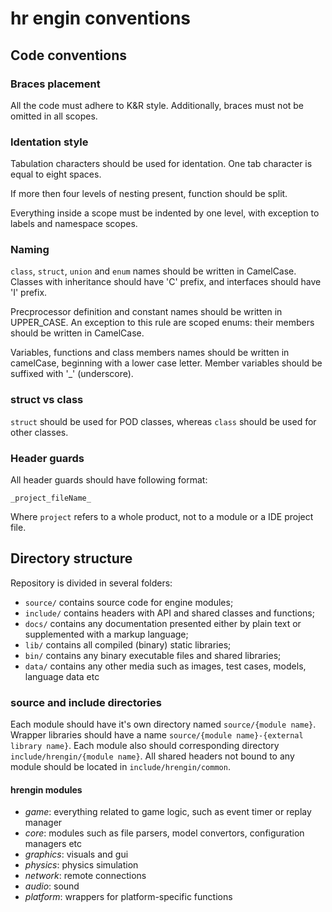 hr engin conventions
====================

## Code conventions

### Braces placement

All the code must adhere to K&R style. Additionally, braces must not be omitted in all scopes.

### Identation style

Tabulation characters should be used for identation. One tab character is equal to eight spaces.

If more then four levels of nesting present, function should be split.

Everything inside a scope must be indented by one level, with exception to labels and namespace scopes.

### Naming

`class`, `struct`, `union` and `enum` names should be written in CamelCase. Classes with inheritance should have 'C' prefix, and interfaces should have 'I' prefix.

Precprocessor definition and constant names should be written in UPPER_CASE. An exception to this rule are scoped enums: their members should be written in CamelCase.

Variables, functions and class members names should be written in camelCase, beginning with a lower case letter. Member variables should be suffixed with '_' (underscore).

### struct vs class

`struct` should be used for POD classes, whereas `class` should be used for other classes.

### Header guards

All header guards should have following format:

`_project_fileName_`

Where `project` refers to a whole product, not to a module or a IDE project file.

## Directory structure

Repository is divided in several folders:
- `source/` contains source code for engine modules;
- `include/` contains headers with API and shared classes and functions;
- `docs/` contains any documentation presented either by plain text or supplemented with a markup language;
- `lib/` contains all compiled (binary) static libraries;
- `bin/` contains any binary executable files and shared libraries;
- `data/` contains any other media such as images, test cases, models, language data etc

### source and include directories

Each module should have it's own directory named `source/{module name}`. Wrapper libraries should have a name `source/{module name}-{external library name}`. Each module also should corresponding directory `include/hrengin/{module name}`. All shared headers not bound to any module should be located in `include/hrengin/common`.

#### hrengin modules

- *game*: everything related to game logic, such as event timer or replay manager
- *core*: modules such as file parsers, model convertors, configuration managers etc
- *graphics*: visuals and gui
- *physics*: physics simulation
- *network*: remote connections
- *audio*: sound
- *platform*: wrappers for platform-specific functions
